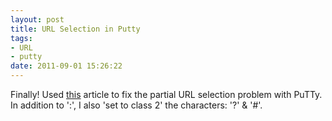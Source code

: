 ```yaml
---
layout: post
title: URL Selection in Putty
tags: 
- URL
- putty
date: 2011-09-01 15:26:22
---
```


Finally! Used [this](http://tech.arantius.com/select-urls-in-putty) article to fix the partial URL selection problem with PuTTy. In addition to ':', I also 'set to class 2' the characters: '?' & '#'.
